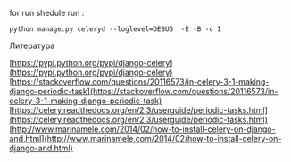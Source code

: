 for run shedule run :

    python manage.py celeryd --loglevel=DEBUG  -E -B -c 1
    
Литература

   [https://pypi.python.org/pypi/django-celery](https://pypi.python.org/pypi/django-celery)
   [https://stackoverflow.com/questions/20116573/in-celery-3-1-making-django-periodic-task](https://stackoverflow.com/questions/20116573/in-celery-3-1-making-django-periodic-task)
   [https://celery.readthedocs.org/en/2.3/userguide/periodic-tasks.html](https://celery.readthedocs.org/en/2.3/userguide/periodic-tasks.html)
   [http://www.marinamele.com/2014/02/how-to-install-celery-on-django-and.html](http://www.marinamele.com/2014/02/how-to-install-celery-on-django-and.html)
    
    